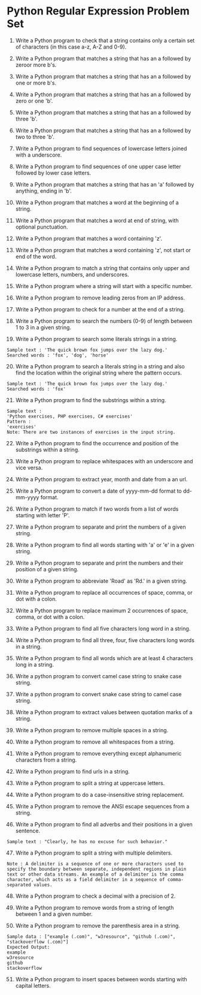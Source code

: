 # Python Regular Expression Problem Set

1. Write a Python program to check that a string contains only a certain set of characters (in this case a-z, A-Z and 0-9).

2. Write a Python program that matches a string that has an a followed by zeroor more b's.

3. Write a Python program that matches a string that has an a followed by one or more b's. 

4. Write a Python program that matches a string that has an a followed by zero or one 'b'. 

5. Write a Python program that matches a string that has an a followed by three 'b'.

6. Write a Python program that matches a string that has an a followed by two to three 'b'. 

7. Write a Python program to find sequences of lowercase letters joined with a underscore.

8. Write a Python program to find sequences of one upper case letter followed by lower case letters.

9. Write a Python program that matches a string that has an 'a' followed by anything, ending in 'b'.

10. Write a Python program that matches a word at the beginning of a string.

11. Write a Python program that matches a word at end of string, with optional punctuation.

12. Write a Python program that matches a word containing 'z'.

13. Write a Python program that matches a word containing 'z', not start or end of the word.

14. Write a Python program to match a string that contains only upper and lowercase letters, numbers, and underscores.

15. Write a Python program where a string will start with a specific number.

16. Write a Python program to remove leading zeros from an IP address.

17. Write a Python program to check for a number at the end of a string.

18. Write a Python program to search the numbers (0-9) of length between 1 to 3 in a given string.

19. Write a Python program to search some literals strings in a string.
```
Sample text : 'The quick brown fox jumps over the lazy dog.'
Searched words : 'fox', 'dog', 'horse'
```
20. Write a Python program to search a literals string in a string and also find the location within the original string where the pattern occurs.
```
Sample text : 'The quick brown fox jumps over the lazy dog.'
Searched words : 'fox'
```
21. Write a Python program to find the substrings within a string.
```
Sample text :
'Python exercises, PHP exercises, C# exercises'
Pattern :
'exercises'
Note: There are two instances of exercises in the input string.
```
22. Write a Python program to find the occurrence and position of the substrings within a string.

23. Write a Python program to replace whitespaces with an underscore and vice versa.

24. Write a Python program to extract year, month and date from a an url.

25. Write a Python program to convert a date of yyyy-mm-dd format to dd-mm-yyyy format.

26. Write a Python program to match if two words from a list of words starting with letter 'P'.

27. Write a Python program to separate and print the numbers of a given string.

28. Write a Python program to find all words starting with 'a' or 'e' in a given string.

29. Write a Python program to separate and print the numbers and their position of a given string.

30. Write a Python program to abbreviate 'Road' as 'Rd.' in a given string.

31. Write a Python program to replace all occurrences of space, comma, or dot with a colon.

32. Write a Python program to replace maximum 2 occurrences of space, comma, or dot with a colon.

33. Write a Python program to find all five characters long word in a string.

34. Write a Python program to find all three, four, five characters long words in a string.

35. Write a Python program to find all words which are at least 4 characters long in a string.

36. Write a python program to convert camel case string to snake case string.

37. Write a python program to convert snake case string to camel case string.

38. Write a Python program to extract values between quotation marks of a string.

39. Write a Python program to remove multiple spaces in a string.

40. Write a Python program to remove all whitespaces from a string.

41. Write a Python program to remove everything except alphanumeric characters from a string.

42. Write a Python program to find urls in a string.

43. Write a Python program to split a string at uppercase letters.

44. Write a Python program to do a case-insensitive string replacement.

45. Write a Python program to remove the ANSI escape sequences from a string.

46. Write a Python program to find all adverbs and their positions in a given sentence.
```
Sample text : "Clearly, he has no excuse for such behavior."
```
47. Write a Python program to split a string with multiple delimiters.
```
Note : A delimiter is a sequence of one or more characters used to specify the boundary between separate, independent regions in plain text or other data streams. An example of a delimiter is the comma character, which acts as a field delimiter in a sequence of comma-separated values.
```
48. Write a Python program to check a decimal with a precision of 2.

49. Write a Python program to remove words from a string of length between 1 and a given number.

50. Write a Python program to remove the parenthesis area in a string.
```
Sample data : ["example (.com)", "w3resource", "github (.com)", "stackoverflow (.com)"]
Expected Output:
example
w3resource
github
stackoverflow
```
51. Write a Python program to insert spaces between words starting with capital letters.
